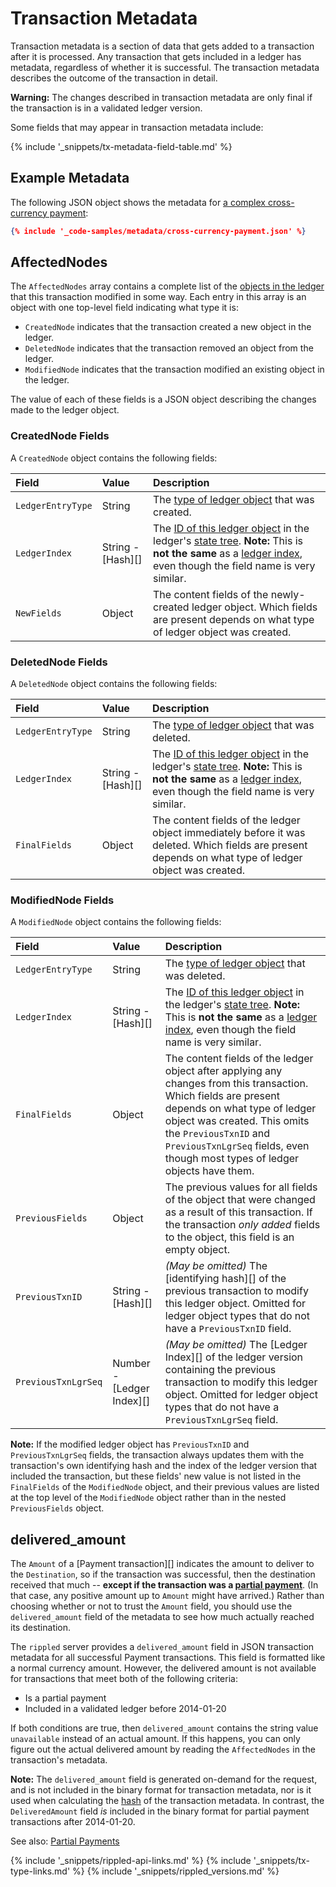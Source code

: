 # Transaction Metadata

Transaction metadata is a section of data that gets added to a transaction after it is processed. Any transaction that gets included in a ledger has metadata, regardless of whether it is successful. The transaction metadata describes the outcome of the transaction in detail.

**Warning:** The changes described in transaction metadata are only final if the transaction is in a validated ledger version.

Some fields that may appear in transaction metadata include:

{% include '_snippets/tx-metadata-field-table.md' %} <!--_ -->

## Example Metadata

The following JSON object shows the metadata for [a complex cross-currency payment](https://xrpcharts.ripple.com/#/transactions/8C55AFC2A2AA42B5CE624AEECDB3ACFDD1E5379D4E5BF74A8460C5E97EF8706B):

```json
{% include '_code-samples/metadata/cross-currency-payment.json' %}
```

## AffectedNodes

The `AffectedNodes` array contains a complete list of the [objects in the ledger](ledger-object-types.html) that this transaction modified in some way. Each entry in this array is an object with one top-level field indicating what type it is:

- `CreatedNode` indicates that the transaction created a new object in the ledger.
- `DeletedNode` indicates that the transaction removed an object from the ledger.
- `ModifiedNode` indicates that the transaction modified an existing object in the ledger.

The value of each of these fields is a JSON object describing the changes made to the ledger object.

### CreatedNode Fields

A `CreatedNode` object contains the following fields:

| Field             | Value             | Description                          |
|:------------------|:------------------|:-------------------------------------|
| `LedgerEntryType` | String            | The [type of ledger object](ledger-object-types.html) that was created. |
| `LedgerIndex`     | String - [Hash][] | The [ID of this ledger object](ledger-object-ids.html) in the ledger's [state tree](ledgers.html). **Note:** This is **not the same** as a [ledger index](basic-data-types.html#ledger-index), even though the field name is very similar. |
| `NewFields`       | Object            | The content fields of the newly-created ledger object. Which fields are present depends on what type of ledger object was created. |

### DeletedNode Fields

A `DeletedNode` object contains the following fields:

| Field             | Value             | Description                          |
|:------------------|:------------------|:-------------------------------------|
| `LedgerEntryType` | String            | The [type of ledger object](ledger-object-types.html) that was deleted. |
| `LedgerIndex`     | String - [Hash][] | The [ID of this ledger object](ledger-object-ids.html) in the ledger's [state tree](ledgers.html). **Note:** This is **not the same** as a [ledger index](basic-data-types.html#ledger-index), even though the field name is very similar. |
| `FinalFields`     | Object            | The content fields of the ledger object immediately before it was deleted. Which fields are present depends on what type of ledger object was created. |

### ModifiedNode Fields

A `ModifiedNode` object contains the following fields:

| Field               | Value                     | Description                |
|:--------------------|:--------------------------|:---------------------------|
| `LedgerEntryType`   | String                    | The [type of ledger object](ledger-object-types.html) that was deleted. |
| `LedgerIndex`       | String - [Hash][]         | The [ID of this ledger object](ledger-object-ids.html) in the ledger's [state tree](ledgers.html). **Note:** This is **not the same** as a [ledger index](basic-data-types.html#ledger-index), even though the field name is very similar. |
| `FinalFields`       | Object                    | The content fields of the ledger object after applying any changes from this transaction. Which fields are present depends on what type of ledger object was created. This omits the `PreviousTxnID` and `PreviousTxnLgrSeq` fields, even though most types of ledger objects have them. |
| `PreviousFields`    | Object                    | The previous values for all fields of the object that were changed as a result of this transaction. If the transaction _only added_ fields to the object, this field is an empty object. |
| `PreviousTxnID`     | String - [Hash][]         | _(May be omitted)_ The [identifying hash][] of the previous transaction to modify this ledger object. Omitted for ledger object types that do not have a `PreviousTxnID` field. |
| `PreviousTxnLgrSeq` | Number - [Ledger Index][] | _(May be omitted)_  The [Ledger Index][] of the ledger version containing the previous transaction to modify this ledger object. Omitted for ledger object types that do not have a `PreviousTxnLgrSeq` field. |

**Note:** If the modified ledger object has `PreviousTxnID` and `PreviousTxnLgrSeq` fields, the transaction always updates them with the transaction's own identifying hash and the index of the ledger version that included the transaction, but these fields' new value is not listed in the `FinalFields` of the `ModifiedNode` object, and their previous values are listed at the top level of the `ModifiedNode` object rather than in the nested `PreviousFields` object.


## delivered_amount

The `Amount` of a [Payment transaction][] indicates the amount to deliver to the `Destination`, so if the transaction was successful, then the destination received that much -- **except if the transaction was a [partial payment](partial-payments.html)**. (In that case, any positive amount up to `Amount` might have arrived.) Rather than choosing whether or not to trust the `Amount` field, you should use the `delivered_amount` field of the metadata to see how much actually reached its destination.

The `rippled` server provides a `delivered_amount` field in JSON transaction metadata for all successful Payment transactions. This field is formatted like a normal currency amount. However, the delivered amount is not available for transactions that meet both of the following criteria:

* Is a partial payment
* Included in a validated ledger before 2014-01-20

If both conditions are true, then `delivered_amount` contains the string value `unavailable` instead of an actual amount. If this happens, you can only figure out the actual delivered amount by reading the `AffectedNodes` in the transaction's metadata.

**Note:** The `delivered_amount` field is generated on-demand for the request, and is not included in the binary format for transaction metadata, nor is it used when calculating the [hash](basic-data-types.html#hashes) of the transaction metadata. In contrast, the `DeliveredAmount` field _is_ included in the binary format for partial payment transactions after 2014-01-20.

See also: [Partial Payments](partial-payments.html)

<!--{# Spell-check can ignore these field names used in headings #}-->
<!-- SPELLING_IGNORE: affectednodes, creatednode, deletednode, modifiednode, delivered_amount -->

<!--{# common link defs #}-->
{% include '_snippets/rippled-api-links.md' %}
{% include '_snippets/tx-type-links.md' %}
{% include '_snippets/rippled_versions.md' %}
